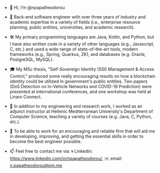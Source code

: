 - 👋 Hi, I’m @npapatheodorou
- 📌 Back-end software engineer with over three years of industry and academic expertise in a variety of fields (i.e., enterprise resource planning, public entities, universities, and academic research).
- 🛠️ My primary programming languages are Java, Kotlin, and Python, but I have also written code in a variety of other languages (e.g., Javascript, C,  etc.) and used a wide range of state-of-the-art tools, modern frameworks (e.g., Spring, Quarkus, ZK), and databases (e.g. Oracle, PostgreSQL, MySQL).
- 🎓 My MSc thesis, "Self-Sovereign Identity (SSI) Management & Access Control," produced some really encouraging results on how a blockchain identity could be utilized in government's public entities. Two papers (DoS Detection on In-Vehicle Networks and COVID-19 Prediction) were presented at international conferences, and one workshop was held at Linaro Connect.
- 💼 In addition to my engineering and research work, I worked as an adjunct instructor at Hellenic Mediterranean University's Department of Computer Science, teaching a variety of courses (e.g. Java, C, Python, etc.).
- 🎯 To be able to work for an encouraging and reliable firm that will aid me in developing, improving, and getting the essential skills in order to become the best engineer possible.

- 📫 Feel free to contact me via:
    🌀 Linkedin: https://www.linkedin.com/in/npapatheodorou/, 
    ✉️ email: n.papatheodorou@pm.me
